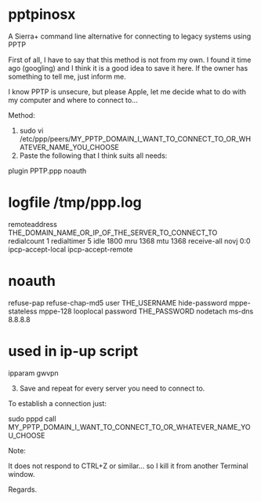 # pptpinosx
A Sierra+ command line alternative for connecting to legacy systems using PPTP

First of all, I have to say that this method is not from my own. I found it time ago (googling) and I think it is a good idea to save it here. If the owner has something to tell me, just inform me.

I know PPTP is unsecure, but please Apple, let me decide what to do with my computer and where to connect to...

Method:

1. sudo vi /etc/ppp/peers/MY_PPTP_DOMAIN_I_WANT_TO_CONNECT_TO_OR_WHATEVER_NAME_YOU_CHOOSE
2. Paste the following that I think suits all needs:

plugin PPTP.ppp
noauth
# logfile /tmp/ppp.log
remoteaddress THE_DOMAIN_NAME_OR_IP_OF_THE_SERVER_TO_CONNECT_TO
redialcount 1
redialtimer 5
idle 1800
mru 1368
mtu 1368
receive-all
novj 0:0
ipcp-accept-local
ipcp-accept-remote
# noauth
refuse-pap
refuse-chap-md5
user THE_USERNAME
hide-password
mppe-stateless
mppe-128
looplocal
password THE_PASSWORD
nodetach
ms-dns 8.8.8.8
# used in ip-up script
ipparam gwvpn

3. Save and repeat for every server you need to connect to.

To establish a connection just:

sudo pppd call MY_PPTP_DOMAIN_I_WANT_TO_CONNECT_TO_OR_WHATEVER_NAME_YOU_CHOOSE

Note:

It does not respond to CTRL+Z or similar... so I kill it from another Terminal window.

Regards.
